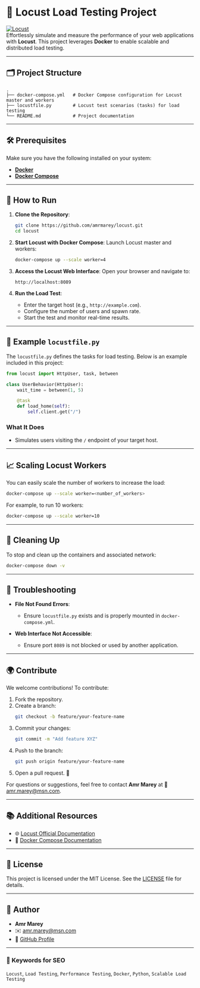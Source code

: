 
# 🌟 Locust Load Testing Project

[![Locust](https://img.shields.io/badge/Locust-Performance%20Testing-green?style=flat&logo=python)](https://docs.locust.io/)  
Effortlessly simulate and measure the performance of your web applications with **Locust**. This project leverages **Docker** to enable scalable and distributed load testing.

---

## 🗂️ Project Structure

```plaintext
.
├── docker-compose.yml   # Docker Compose configuration for Locust master and workers
├── locustfile.py        # Locust test scenarios (tasks) for load testing
└── README.md            # Project documentation
```

---

## 🛠️ Prerequisites

Make sure you have the following installed on your system:

- **[Docker](https://www.docker.com/)**  
- **[Docker Compose](https://docs.docker.com/compose/)**  

---

## 🚀 How to Run

1. **Clone the Repository**:
   ```bash
   git clone https://github.com/amrmarey/locust.git
   cd locust
   ```

2. **Start Locust with Docker Compose**:
   Launch Locust master and workers:
   ```bash
   docker-compose up --scale worker=4 
   ```

3. **Access the Locust Web Interface**:
   Open your browser and navigate to:
   ```plaintext
   http://localhost:8089
   ```

4. **Run the Load Test**:
   - Enter the target host (e.g., `http://example.com`).
   - Configure the number of users and spawn rate.
   - Start the test and monitor real-time results.

---

## 📝 Example `locustfile.py`

The `locustfile.py` defines the tasks for load testing. Below is an example included in this project:

```python
from locust import HttpUser, task, between

class UserBehavior(HttpUser):
    wait_time = between(1, 5)

    @task
    def load_home(self):
        self.client.get("/")
```

### What It Does
- Simulates users visiting the `/` endpoint of your target host.

---

## 📈 Scaling Locust Workers

You can easily scale the number of workers to increase the load:

```bash
docker-compose up --scale worker=<number_of_workers>
```

For example, to run 10 workers:
```bash
docker-compose up --scale worker=10
```

---

## 🧹 Cleaning Up

To stop and clean up the containers and associated network:
```bash
docker-compose down -v
```

---

## 🔧 Troubleshooting

- **File Not Found Errors**:
  - Ensure `locustfile.py` exists and is properly mounted in `docker-compose.yml`.

- **Web Interface Not Accessible**:
  - Ensure port `8089` is not blocked or used by another application.

---

## 🌍 Contribute

We welcome contributions! To contribute:

1. Fork the repository.
2. Create a branch:
   ```bash
   git checkout -b feature/your-feature-name
   ```
3. Commit your changes:
   ```bash
   git commit -m "Add feature XYZ"
   ```
4. Push to the branch:
   ```bash
   git push origin feature/your-feature-name
   ```
5. Open a pull request. 🎉

For questions or suggestions, feel free to contact **Amr Marey** at 📧 [amr.marey@msn.com](mailto:amr.marey@msn.com).

---

## 📚 Additional Resources

- 🌐 [Locust Official Documentation](https://docs.locust.io/)  
- 🐋 [Docker Compose Documentation](https://docs.docker.com/compose/)  

---

## 📜 License

This project is licensed under the MIT License. See the [LICENSE](LICENSE) file for details.

---

## 👤 Author

- **Amr Marey**  
- ✉️ [amr.marey@msn.com](mailto:amr.marey@msn.com)  
- 🌟 [GitHub Profile](https://github.com/amrmarey)

---

### 🔗 Keywords for SEO
`Locust`, `Load Testing`, `Performance Testing`, `Docker`, `Python`, `Scalable Load Testing`
